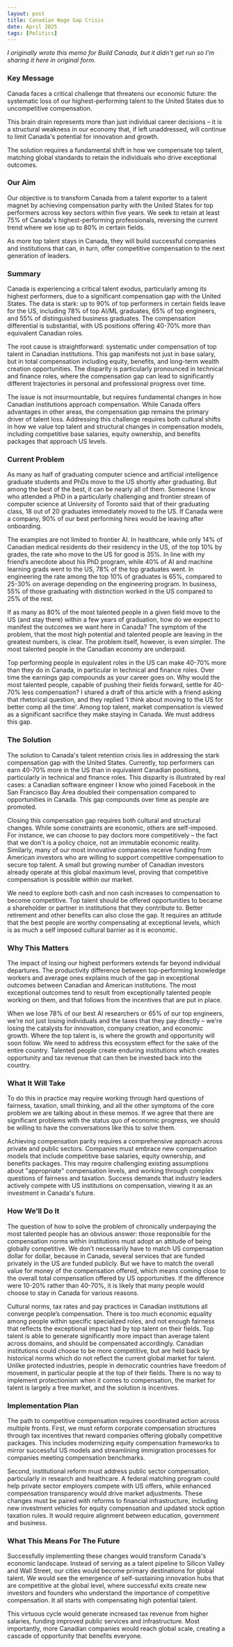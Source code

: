 ```yaml
---
layout: post
title: Canadian Wage Gap Crisis
date: April 2025
tags: [Politics]
---
```


_I originally wrote this memo for Build Canada, but it didn't get run so I'm sharing it here in original form._

### Key Message

Canada faces a critical challenge that threatens our economic future: the systematic loss of our highest-performing talent to the United States due to uncompetitive compensation.

This brain drain represents more than just individual career decisions – it is a structural weakness in our economy that, if left unaddressed, will continue to limit Canada's potential for innovation and growth.

The solution requires a fundamental shift in how we compensate top talent, matching global standards to retain the individuals who drive exceptional outcomes.

### Our Aim

Our objective is to transform Canada from a talent exporter to a talent magnet by achieving compensation parity with the United States for top performers across key sectors within five years. We seek to retain at least 75% of Canada's highest-performing professionals, reversing the current trend where we lose up to 80% in certain fields.

As more top talent stays in Canada, they will build successful companies and institutions that can, in turn, offer competitive compensation to the next generation of leaders.

### Summary

Canada is experiencing a critical talent exodus, particularly among its highest performers, due to a significant compensation gap with the United States. The data is stark: up to 90% of top performers in certain fields leave for the US, including 78% of top AI/ML graduates, 65% of top engineers, and 55% of distinguished business graduates. The compensation differential is substantial, with US positions offering 40-70% more than equivalent Canadian roles.

The root cause is straightforward: systematic under compensation of top talent in Canadian institutions. This gap manifests not just in base salary, but in total compensation including equity, benefits, and long-term wealth creation opportunities. The disparity is particularly pronounced in technical and finance roles, where the compensation gap can lead to significantly different trajectories in personal and professional progress over time.

The issue is not insurmountable, but requires fundamental changes in how Canadian institutions approach compensation. While Canada offers advantages in other areas, the compensation gap remains the primary driver of talent loss. Addressing this challenge requires both cultural shifts in how we value top talent and structural changes in compensation models, including competitive base salaries, equity ownership, and benefits packages that approach US levels.

### Current Problem

As many as half of graduating computer science and artificial intelligence graduate students and PhDs move to the US shortly after graduating. But among the best of the best, it can be nearly all of them. Someone I know who attended a PhD in a particularly challenging and frontier stream of computer science at University of Toronto said that of their graduating class, 18 out of 20 graduates immediately moved to the US. If Canada were a company, 90% of our best performing hires would be leaving after onboarding.

The examples are not limited to frontier AI. In healthcare, while only 14% of Canadian medical residents do their residency in the US, of the top 10% by grades, the rate who move to the US for good is 35%. In line with my friend’s anecdote about his PhD program, while 40% of AI and machine learning grads went to the US, 78% of the top graduates went. In engineering the rate among the top 10% of graduates is 65%, compared to 25-30% on average depending on the engineering program. In business, 55% of those graduating with distinction worked in the US compared to 25% of the rest.

If as many as 80% of the most talented people in a given field move to the US (and stay there) within a few years of graduation, how do we expect to manifest the outcomes we want here in Canada? The symptom of the problem, that the most high potential and talented people are leaving in the greatest numbers, is clear. The problem itself, however, is even simpler. The most talented people in the Canadian economy are underpaid.

Top performing people in equivalent roles in the US can make 40-70% more than they do in Canada, in particular in technical and finance roles. Over time the earnings gap compounds as your career goes on. Why would the most talented people, capable of pushing their fields forward, settle for 40-70% less compensation? I shared a draft of this article with a friend asking that rhetorical question, and they replied ‘I think about moving to the US for better comp all the time’. Among top talent, market compensation is viewed as a significant sacrifice they make staying in Canada. We must address this gap.

### The Solution

The solution to Canada's talent retention crisis lies in addressing the stark compensation gap with the United States. Currently, top performers can earn 40-70% more in the US than in equivalent Canadian positions, particularly in technical and finance roles. This disparity is illustrated by real cases: a Canadian software engineer I know who joined Facebook in the San Francisco Bay Area doubled their compensation compared to opportunities in Canada. This gap compounds over time as people are promoted.

Closing this compensation gap requires both cultural and structural changes. While some constraints are economic, others are self-imposed. For instance, we can choose to pay doctors more competitively – the fact that we don't is a policy choice, not an immutable economic reality. Similarly, many of our most innovative companies receive funding from American investors who are willing to support competitive compensation to secure top talent. A small but growing number of Canadian investors already operate at this global maximum level, proving that competitive compensation is possible within our market.

We need to explore both cash and non cash increases to compensation to become competitive. Top talent should be offered opportunities to became a shareholder or partner in institutions that they contribute to. Better retirement and other benefits can also close the gap. It requires an attitude that the best people are worthy compensating at exceptional levels, which is as much a self imposed cultural barrier as it is economic.

### Why This Matters
The impact of losing our highest performers extends far beyond individual departures. The productivity difference between top-performing knowledge workers and average ones explains much of the gap in exceptional outcomes between Canadian and American institutions. The most exceptional outcomes tend to result from exceptionally talented people working on them, and that follows from the incentives that are put in place.

When we lose 78% of our best AI researchers or 65% of our top engineers, we're not just losing individuals and the taxes that they pay directly – we're losing the catalysts for innovation, company creation, and economic growth. Where the top talent is, is where the growth and opportunity will soon follow. We need to address this ecosystem effect for the sake of the entire country. Talented people create enduring institutions which creates opportunity and tax revenue that can then be invested back into the country.

### What It Will Take

To do this in practice may require working through hard questions of fairness, taxation, small thinking, and all the other symptoms of the core problem we are talking about in these memos. If we agree that there are significant problems with the status quo of economic progress, we should be willing to have the conversations like this to solve them.

Achieving compensation parity requires a comprehensive approach across private and public sectors. Companies must embrace new compensation models that include competitive base salaries, equity ownership, and benefits packages. This may require challenging existing assumptions about "appropriate" compensation levels, and working through complex questions of fairness and taxation. Success demands that industry leaders actively compete with US institutions on compensation, viewing it as an investment in Canada's future.

### How We’ll Do It

The question of how to solve the problem of chronically underpaying the most talented people has an obvious answer: those responsible for the compensation norms within institutions must adopt an attitude of being globally competitive. We don’t necessarily have to match US compensation dollar for dollar, because in Canada, several services that are funded privately in the US are funded publicly. But we have to match the overall value for money of the compensation offered, which means coming close to the overall total compensation offered by US opportunities. If the difference were 10-20% rather than 40-70%, it is likely that many people would choose to stay in Canada for various reasons.

Cultural norms, tax rates and pay practices in Canadian institutions all converge people’s compensation. There is too much economic equality among people within specific specialized roles, and not enough fairness that reflects the exceptional impact had by top talent on their fields. Top talent is able to generate significantly more impact than average talent across domains, and should be compensated accordingly. Canadian institutions could choose to be more competitive, but are held back by historical norms which do not reflect the current global market for talent. Unlike protected industries, people in democratic countries have freedom of movement, in particular people at the top of their fields. There is no way to implement protectionism when it comes to compensation, the market for talent is largely a free market, and the solution is incentives.

### Implementation Plan

The path to competitive compensation requires coordinated action across multiple fronts. First, we must reform corporate compensation structures through tax incentives that reward companies offering globally competitive packages. This includes modernizing equity compensation frameworks to mirror successful US models and streamlining immigration processes for companies meeting compensation benchmarks.

Second, institutional reform must address public sector compensation, particularly in research and healthcare. A federal matching program could help private sector employers compete with US offers, while enhanced compensation transparency would drive market adjustments. These changes must be paired with reforms to financial infrastructure, including new investment vehicles for equity compensation and updated stock option taxation rules. It would require alignment between education, government and business.

### What This Means For The Future

Successfully implementing these changes would transform Canada's economic landscape. Instead of serving as a talent pipeline to Silicon Valley and Wall Street, our cities would become primary destinations for global talent. We would see the emergence of self-sustaining innovation hubs that are competitive at the global level, where successful exits create new investors and founders who understand the importance of competitive compensation. It all starts with compensating high potential talent.

This virtuous cycle would generate increased tax revenue from higher salaries, funding improved public services and infrastructure. Most importantly, more Canadian companies would reach global scale, creating a cascade of opportunity that benefits everyone.
